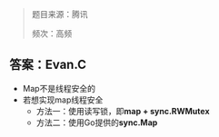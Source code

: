 > 题目来源：腾讯
>
> 频次：高频

## 答案：Evan.C

- Map不是线程安全的
- 若想实现map线程安全
  - 方法一：使用读写锁，即**map + sync.RWMutex**
  - 方法二：使用Go提供的**sync.Map**